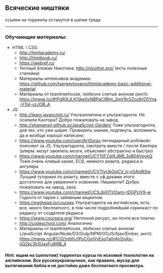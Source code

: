 ## Всяческие ништяки

ссылки на торренты останутся в шапке треда

---

### Обучающие материалы:
  * HTML \ CSS:
    *  http://htmlacademy.ru/
    *  http://htmlbook.ru/
    *  https://webref.ru/
    *  Уютный бложик Никотина: http://nicothin.pro/ (есть полезные статейки)
    *  Материалы интенсивов академии: https://github.com/tsergeytovarov/htmlacademy-basic-additional-material
    *  Материалы от teamtreehouse, любезно слитые аноном (англ): https://mega.nz/#!PgRiXJLK!Ske0xNBPaC9Rm_3mV9c5Zoz6rD5Yna-V7pI-yzJOB_A
  * JS:
    *  http://learn.javascript.ru/ Ультраплатина и ультрагоднота. Не осилили Кантора? Добро пожаловать на завод.
    *  http://shamansir.github.io/JavaScript-Garden/ Тоже ультрагоднота, для тех, кто уже шарит. Проверить знания, подтянуть, вспомнить да и вообще хорошо написано.
    *  https://www.youtube.com/user/ArtSorax легендарный робовойс поясняет за JS. Ультрагоднота, смотреть вместе / после Кантора (алярм: мозуг закипеть мозги, объясняет абстрактно и быстро)
    *  https://www.youtube.com/channel/UCY10FZglXJ8RL3xB04VpykQ Тоже очень клевый канал, ЕС6, немного реакта, редакса и ангуляра
    *  https://www.youtube.com/channel/UCVTlvUkGslCV_h-nSAId8Sw Лучший туториал по реакту, вместе с оф.доками этого достаточно для уверенного освоения. Нишмагли? Добро пожаловать на завод, хаха.
    *  https://www.youtube.com/channel/UCSJbGtTlrDami-tDGPUV9-w Годнота от парня с забавным акцентом.
    *  https://egghead.io/courses Ультрагоднота на английском, есть все, много бесплатного, в том числе подробнейший скринкаст по редаксу от создателя редакса
    *  https://www.coursera.org/ Неплохой ресурс, но почти все платно
    *  http://codeschool.com/ Аналогично
    *  Материалы от teamtreehouse, любезно слитые аноном (JavaScript Angular/Node/D3/Gulp/NPM/OOJS/Ajax/Ember, англ): https://mega.nz/#!C0ZmhIhJ!PoCGxIVvExoTa0rAjrDoXp-tjQ2kc3k5UasFu8lRB_4

#### Hint: ищем на (шепотом) торрентах курсы по искомой технологии на английском. Все русскоукроязычное, как правило, мусор для вытягивания бабла и не достойно даже бесплатного просмотра.

